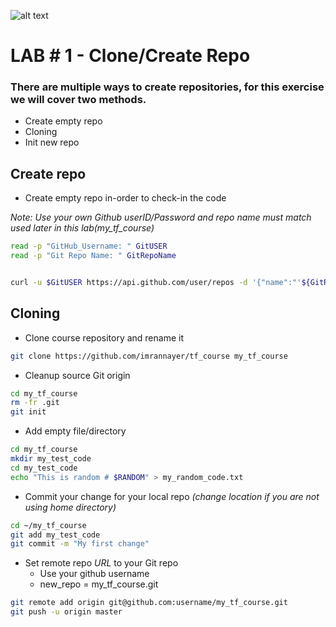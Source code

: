 ![alt text](https://camo.githubusercontent.com/fb782da4019ab66eeea35cc9b9ce73b2438b1688/687474703a2f2f646f632e72756c746f722e636f6d2f696d616765732f6769746875622d6c6f676f2e706e67 "Logo Title Text 1")

# LAB # 1 - Clone/Create Repo


### There are multiple ways to create repositories, for this exercise we will cover two methods.

- Create empty repo
- Cloning
- Init new repo
## Create repo

- Create empty repo in-order to check-in the code 

*Note: Use your own Github userID/Password and repo name must match used later in this lab(my_tf_course)*
```bash
read -p "GitHub_Username: " GitUSER
read -p "Git Repo Name: " GitRepoName


curl -u $GitUSER https://api.github.com/user/repos -d '{"name":"'${GitRepoName}'","description":"This project is a test"}'
```

## Cloning

- Clone course repository and rename it
```bash
git clone https://github.com/imrannayer/tf_course my_tf_course
```
- Cleanup source Git origin
```bash
cd my_tf_course
rm -fr .git
git init
```

- Add empty file/directory 
```bash
cd my_tf_course
mkdir my_test_code
cd my_test_code
echo "This is random # $RANDOM" > my_random_code.txt
```

- Commit your change for your local repo *(change location if you are not using home directory)*
```bash
cd ~/my_tf_course
git add my_test_code
git commit -m "My first change" 
```

- Set remote repo *URL* to your Git repo 
    - Use your github username
    - new_repo = my_tf_course.git

```bash
git remote add origin git@github.com:username/my_tf_course.git
git push -u origin master
```
